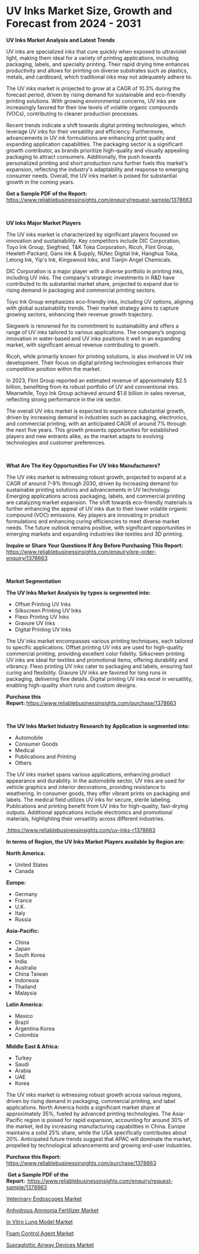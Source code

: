 <p><h1>UV Inks Market Size, Growth and Forecast from 2024 - 2031</h1></p><p><strong>UV Inks Market Analysis and Latest Trends</strong></p>
<p><p>UV inks are specialized inks that cure quickly when exposed to ultraviolet light, making them ideal for a variety of printing applications, including packaging, labels, and specialty printing. Their rapid drying time enhances productivity and allows for printing on diverse substrates such as plastics, metals, and cardboard, which traditional inks may not adequately adhere to. </p><p>The UV inks market is projected to grow at a CAGR of 10.3% during the forecast period, driven by rising demand for sustainable and eco-friendly printing solutions. With growing environmental concerns, UV inks are increasingly favored for their low levels of volatile organic compounds (VOCs), contributing to cleaner production processes. </p><p>Recent trends indicate a shift towards digital printing technologies, which leverage UV inks for their versatility and efficiency. Furthermore, advancements in UV ink formulations are enhancing print quality and expanding application capabilities. The packaging sector is a significant growth contributor, as brands prioritize high-quality and visually appealing packaging to attract consumers. Additionally, the push towards personalized printing and short production runs further fuels this market's expansion, reflecting the industry's adaptability and response to emerging consumer needs. Overall, the UV inks market is poised for substantial growth in the coming years.</p></p>
<p><strong>Get a Sample PDF of the Report:&nbsp;</strong> <a href="https://www.reliablebusinessinsights.com/enquiry/request-sample/1378663?utm_campaign=62&utm_medium=2&utm_source=Github&utm_content=ia&utm_term=07112024&utm_id=uv-inks">https://www.reliablebusinessinsights.com/enquiry/request-sample/1378663</a></p>
<p>&nbsp;</p>
<p><strong>UV Inks Major Market Players</strong></p>
<p><p>The UV inks market is characterized by significant players focused on innovation and sustainability. Key competitors include DIC Corporation, Toyo Ink Group, Siegfried, T&K Toka Corporation, Ricoh, Flint Group, Hewlett-Packard, Gans Ink & Supply, NUtec Digital Ink, Hanghua Toka, Letong Ink, Yip's Ink, Kingswood Inks, and Tianjin Angel Chemicals.</p><p>DIC Corporation is a major player with a diverse portfolio in printing inks, including UV inks. The company's strategic investments in R&D have contributed to its substantial market share, projected to expand due to rising demand in packaging and commercial printing sectors.</p><p>Toyo Ink Group emphasizes eco-friendly inks, including UV options, aligning with global sustainability trends. Their market strategy aims to capture growing sectors, enhancing their revenue growth trajectory.</p><p>Siegwerk is renowned for its commitment to sustainability and offers a range of UV inks tailored to various applications. The company’s ongoing innovation in water-based and UV inks positions it well in an expanding market, with significant annual revenue contributing to growth.</p><p>Ricoh, while primarily known for printing solutions, is also involved in UV ink development. Their focus on digital printing technologies enhances their competitive position within the market.</p><p>In 2023, Flint Group reported an estimated revenue of approximately $2.5 billion, benefiting from its robust portfolio of UV and conventional inks. Meanwhile, Toyo Ink Group achieved around $1.6 billion in sales revenue, reflecting strong performance in the ink sector.</p><p>The overall UV inks market is expected to experience substantial growth, driven by increasing demand in industries such as packaging, electronics, and commercial printing, with an anticipated CAGR of around 7% through the next five years. This growth presents opportunities for established players and new entrants alike, as the market adapts to evolving technologies and customer preferences.</p></p>
<p>&nbsp;</p>
<p><strong>What Are The Key Opportunities For UV Inks Manufacturers?</strong></p>
<p><p>The UV inks market is witnessing robust growth, projected to expand at a CAGR of around 7-9% through 2030, driven by increasing demand for sustainable printing solutions and advancements in UV technology. Emerging applications across packaging, labels, and commercial printing are catalyzing market expansion. The shift towards eco-friendly materials is further enhancing the appeal of UV inks due to their lower volatile organic compound (VOC) emissions. Key players are innovating in product formulations and enhancing curing efficiencies to meet diverse market needs. The future outlook remains positive, with significant opportunities in emerging markets and expanding industries like textiles and 3D printing.</p></p>
<p><strong>Inquire or Share Your Questions If Any Before Purchasing This Report:</strong> <a href="https://www.reliablebusinessinsights.com/enquiry/pre-order-enquiry/1378663?utm_campaign=62&utm_medium=2&utm_source=Github&utm_content=ia&utm_term=07112024&utm_id=uv-inks">https://www.reliablebusinessinsights.com/enquiry/pre-order-enquiry/1378663</a></p>
<p>&nbsp;</p>
<p><strong>Market Segmentation</strong></p>
<p><strong>The UV Inks Market Analysis by types is segmented into:</strong></p>
<p><ul><li>Offset Printing UV Inks</li><li>Silkscreen Printing UV Inks</li><li>Flexo Printing UV Inks</li><li>Gravure UV Inks</li><li>Digital Printing UV Inks</li></ul></p>
<p><p>The UV inks market encompasses various printing techniques, each tailored to specific applications. Offset printing UV inks are used for high-quality commercial printing, providing excellent color fidelity. Silkscreen printing UV inks are ideal for textiles and promotional items, offering durability and vibrancy. Flexo printing UV inks cater to packaging and labels, ensuring fast curing and flexibility. Gravure UV inks are favored for long runs in packaging, delivering fine details. Digital printing UV inks excel in versatility, enabling high-quality short runs and custom designs.</p></p>
<p><strong>Purchase this Report:&nbsp;</strong><a href="https://www.reliablebusinessinsights.com/purchase/1378663?utm_campaign=62&utm_medium=2&utm_source=Github&utm_content=ia&utm_term=07112024&utm_id=uv-inks">https://www.reliablebusinessinsights.com/purchase/1378663</a></p>
<p>&nbsp;</p>
<p><strong>The UV Inks Market Industry Research by Application is segmented into:</strong></p>
<p><ul><li>Automobile</li><li>Consumer Goods</li><li>Medical</li><li>Publications and Printing</li><li>Others</li></ul></p>
<p><p>The UV inks market spans various applications, enhancing product appearance and durability. In the automobile sector, UV inks are used for vehicle graphics and interior decorations, providing resistance to weathering. In consumer goods, they offer vibrant prints on packaging and labels. The medical field utilizes UV inks for secure, sterile labeling. Publications and printing benefit from UV inks for high-quality, fast-drying outputs. Additional applications include electronics and promotional materials, highlighting their versatility across different industries.</p></p>
<p><a href="https://www.reliablebusinessinsights.com/uv-inks-r1378663?utm_campaign=62&utm_medium=2&utm_source=Github&utm_content=ia&utm_term=07112024&utm_id=uv-inks">&nbsp;https://www.reliablebusinessinsights.com/uv-inks-r1378663</a></p>
<p><strong>In terms of Region, the UV Inks Market Players available by Region are:</strong></p>
<p>
    <p> <strong> North America: </strong>
        <ul>
            <li>United States</li>
            <li>Canada</li>
        </ul>
        </p> 
    <p> <strong> Europe: </strong>
        <ul>
            <li>Germany</li>
            <li>France</li>
            <li>U.K.</li>
            <li>Italy</li>
            <li>Russia</li>
        </ul>
        </p> 
    <p> <strong> Asia-Pacific: </strong>
        <ul>
            <li>China</li>
            <li>Japan</li>
            <li>South Korea</li>
            <li>India</li>
            <li>Australia</li>
            <li>China Taiwan</li>
            <li>Indonesia</li>
            <li>Thailand</li>
            <li>Malaysia</li>
        </ul>
        </p> 
    <p> <strong> Latin America: </strong>
        <ul>
            <li>Mexico</li>
            <li>Brazil</li>
            <li>Argentina Korea</li>
            <li>Colombia</li>
        </ul>
        </p> 
    <p> <strong> Middle East & Africa: </strong>
        <ul>
            <li>Turkey</li>
            <li>Saudi</li>
            <li>Arabia</li>
            <li>UAE</li>
            <li>Korea</li>
        </ul>
    </p>
    </p>
<p><p>The UV inks market is witnessing robust growth across various regions, driven by rising demand in packaging, commercial printing, and label applications. North America holds a significant market share at approximately 35%, fueled by advanced printing technologies. The Asia-Pacific region is poised for rapid expansion, accounting for around 30% of the market, led by increasing manufacturing capabilities in China. Europe maintains a solid 25% share, while the USA specifically contributes about 20%. Anticipated future trends suggest that APAC will dominate the market, propelled by technological advancements and growing end-user industries.</p></p>
<p><strong>Purchase this Report: </strong><a href="https://www.reliablebusinessinsights.com/purchase/1378663?utm_campaign=62&utm_medium=2&utm_source=Github&utm_content=ia&utm_term=07112024&utm_id=uv-inks">https://www.reliablebusinessinsights.com/purchase/1378663</a></p>
<p>&nbsp;<strong>Get a Sample PDF of the Report:&nbsp;&nbsp;</strong><a href="https://www.reliablebusinessinsights.com/enquiry/request-sample/1378663?utm_campaign=62&utm_medium=2&utm_source=Github&utm_content=ia&utm_term=07112024&utm_id=uv-inks">https://www.reliablebusinessinsights.com/enquiry/request-sample/1378663</a></p>
<p><strong></strong></p>
<p><p><a href="https://issuu.com/reportprime-2/docs/veterinary-endoscopes-market-size-2_3ef5d0cb305325?utm_campaign=62&utm_medium=2&utm_source=Github&utm_content=ia&utm_term=07112024&utm_id=uv-inks">Veterinary Endoscopes Market</a></p><p><a href="https://github.com/abbiewimld/Market-Research-Report-List-1/blob/main/anhydrous-ammonia-fertilizer-market.md?utm_campaign=62&utm_medium=2&utm_source=Github&utm_content=ia&utm_term=07112024&utm_id=uv-inks">Anhydrous Ammonia Fertilizer Market</a></p><p><a href="https://issuu.com/reportprime-2/docs/in-vitro-lung-model-market-size-203_02f20334ec40e6?utm_campaign=62&utm_medium=2&utm_source=Github&utm_content=ia&utm_term=07112024&utm_id=uv-inks">In Vitro Lung Model Market</a></p><p><a href="https://github.com/MCGEE-CRANECaitlyn/Market-Research-Report-List-1/blob/main/foam-control-agent-market.md?utm_campaign=62&utm_medium=2&utm_source=Github&utm_content=ia&utm_term=07112024&utm_id=uv-inks">Foam Control Agent Market</a></p><p><a href="https://issuu.com/reportprime-2/docs/supraglottic-airway-devices-market-_3bb058a4b5d655?utm_campaign=62&utm_medium=2&utm_source=Github&utm_content=ia&utm_term=07112024&utm_id=uv-inks">Supraglottic Airway Devices Market</a></p></p>